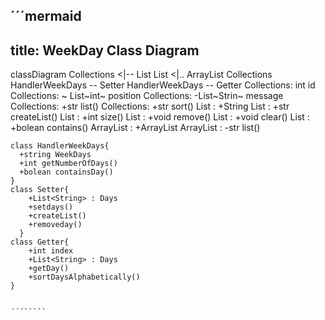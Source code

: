 

´´´mermaid
---
title: WeekDay Class Diagram
---
classDiagram
    Collections <|-- List
    List <|.. ArrayList
    Collections
     HandlerWeekDays -- Setter
     HandlerWeekDays -- Getter
    Collections: int id
    Collections: ~ List~int~ position
    Collections: -List~Strin~ message
    Collections: +str list()
    Collections: +str sort()
    List : +String 
    List : +str createList() 
    List : +int size()
    List : +void remove()
    List : +void clear()
    List : +bolean contains()
    ArrayList : +ArrayList
    ArrayList : -str list()

    class HandlerWeekDays{
      +string WeekDays
      +int getNumberOfDays()
      +bolean containsDay() 
    }
    class Setter{
        +List<String> : Days
        +setdays()
        +createList()
        +removeday()
      }
    class Getter{
        +int index
        +List<String> : Days
        +getDay()
        +sortDaysAlphabetically()
    }


``` 

´´´`````
